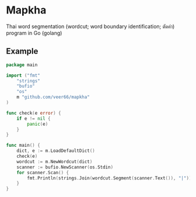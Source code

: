 # Mapkha
Thai word segmentation (wordcut; word boundary identification; ตัดคำ) program in Go (golang)

## Example

```go
package main

import ("fmt"
    "strings"
    "bufio"
    "os"
    m "github.com/veer66/mapkha"
)

func check(e error) {
    if e != nil {
        panic(e)
    }
}

func main() {
	dict, e := m.LoadDefaultDict()
	check(e)
    wordcut := m.NewWordcut(dict)
	scanner := bufio.NewScanner(os.Stdin)
	for scanner.Scan() {
		fmt.Println(strings.Join(wordcut.Segment(scanner.Text()), "|"))
	}
}

```
